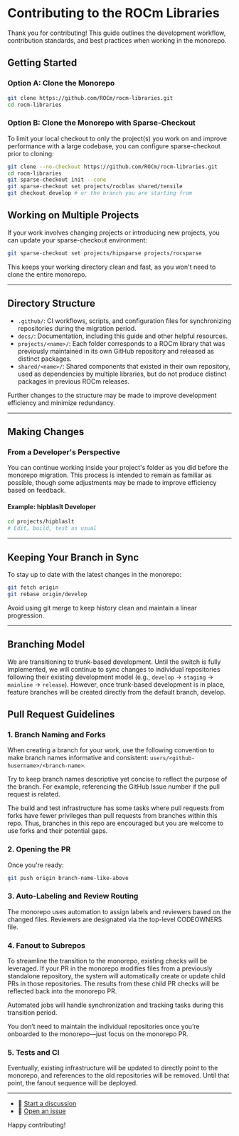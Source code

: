 # Contributing to the ROCm Libraries

Thank you for contributing! This guide outlines the development workflow, contribution standards, and best practices when working in the monorepo.

## Getting Started

### Option A: Clone the Monorepo

```bash
git clone https://github.com/ROCm/rocm-libraries.git
cd rocm-libraries
```

### Option B: Clone the Monorepo with Sparse-Checkout

To limit your local checkout to only the project(s) you work on and improve performance with a large codebase, you can configure sparse-checkout prior to cloning:

```bash
git clone --no-checkout https://github.com/ROCm/rocm-libraries.git
cd rocm-libraries
git sparse-checkout init --cone
git sparse-checkout set projects/rocblas shared/tensile
git checkout develop # or the branch you are starting from
```

## Working on Multiple Projects

If your work involves changing projects or introducing new projects, you can update your sparse-checkout environment:

```bash
git sparse-checkout set projects/hipsparse projects/rocsparse
```

This keeps your working directory clean and fast, as you won't need to clone the entire monorepo.

---

## Directory Structure

- `.github/`: CI workflows, scripts, and configuration files for synchronizing repositories during the migration period.
- `docs/`: Documentation, including this guide and other helpful resources.
- `projects/<name>/`: Each folder corresponds to a ROCm library that was previously maintained in its own GitHub repository and released as distinct packages.
- `shared/<name>/`: Shared components that existed in their own repository, used as dependencies by multiple libraries, but do not produce distinct packages in previous ROCm releases.

Further changes to the structure may be made to improve development efficiency and minimize redundancy.

---

## Making Changes

### From a Developer's Perspective

You can continue working inside your project's folder as you did before the monorepo migration.
This process is intended to remain as familiar as possible, though some adjustments may be made to improve efficiency based on feedback.

#### Example: hipblaslt Developer

```bash
cd projects/hipblaslt
# Edit, build, test as usual
```

---

## Keeping Your Branch in Sync

To stay up to date with the latest changes in the monorepo:

```bash
git fetch origin
git rebase origin/develop
```

Avoid using git merge to keep history clean and maintain a linear progression.

---

## Branching Model

We are transitioning to trunk-based development.
Until the switch is fully implemented, we will continue to sync changes to individual repositories following their existing development model (e.g., `develop` -> `staging` -> `mainline` -> `release`).
However, once trunk-based development is in place, feature branches will be created directly from the default branch, develop.

## Pull Request Guidelines

### 1. Branch Naming and Forks

When creating a branch for your work, use the following convention to make branch names informative and consistent: `users/<github-husername>/<branch-name>`.

Try to keep branch names descriptive yet concise to reflect the purpose of the branch. For example, referencing the GitHub Issue number if the pull request is related.

The build and test infrastructure has some tasks where pull requests from forks have fewer privileges than pull requests from branches within this repo. Thus, branches in this repo are encouraged but you are welcome to use forks and their potential gaps.

### 2. Opening the PR

Once you're ready:

```bash
git push origin branch-name-like-above
```

### 3. Auto-Labeling and Review Routing

The monorepo uses automation to assign labels and reviewers based on the changed files. Reviewers are designated via the top-level CODEOWNERS file.

### 4. Fanout to Subrepos

To streamline the transition to the monorepo, existing checks will be leveraged. If your PR in the monorepo modifies files from a previously standalone repository, the system will automatically create or update child PRs in those repositories. The results from these child PR checks will be reflected back into the monorepo PR.

Automated jobs will handle synchronization and tracking tasks during this transition period.

You don’t need to maintain the individual repositories once you’re onboarded to the monorepo—just focus on the monorepo PR.

### 5. Tests and CI

Eventually, existing infrastructure will be updated to directly point to the monorepo, and references to the old repositories will be removed. Until that point, the fanout sequence will be deployed.


---

- 💬 [Start a discussion](https://github.com/ROCm/rocm-libraries/discussions)
- 🐞 [Open an issue](https://github.com/ROCm/rocm-libraries/issues)

Happy contributing!
